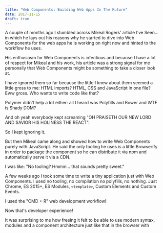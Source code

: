 ```yaml
---
title: "Web Components: Building Web Apps In The Future"
date: 2017-11-15
draft: true
---
```


A couple of months ago I stumbled across Mikeal Rogers' article I've Seen... in which he lays out his reasons why he started to dive into Web Components for the web apps he is working on right now and hinted to the workflow he uses. 

His enthusiasm for Web Components is infectious and because I have a lot of respect for Mikeal and his work, his article was a strong signal for me personally that Web Components might be something to take a closer look at. 

I have ignored them so far because the little I knew about them seemed a little gross to me: HTML imports? HTML, CSS and JavaScript in one file? Eww gross. Who wants to write code like that? 

Polymer didn't help a lot either: all I heard was Polyfills and Bower and WTF is Shady DOM? 

And oh yeah everybody kept screaming "OH PRAISETH OUR NEW LORD AND SAVIOR HIS HOLINESS THE REACT". 

So I kept ignoring it. 

But then Mikeal came along and showed how to write Web Components purely with JavaScript. He said the only tooling he uses is a little Browserify in order to package the component so he can distribute it via npm and automatically serve it via a CDN.

I was like: "No tooling? Hmmm... that sounds pretty sweet."

A few weeks ago I took some time to write a tiny application just with Web Components. I used no tooling, no compilation no polyfills, no nothing. Just Chrome, ES 2015+, ES Modules, `<template>`, Custom Elements and Custom Events.

I used the "CMD + R" web development workflow!

Now that's developer experience!

It was surprising to me how freeing it felt to be able to use modern syntax, modules and a component architecture just like that in the browser with 




